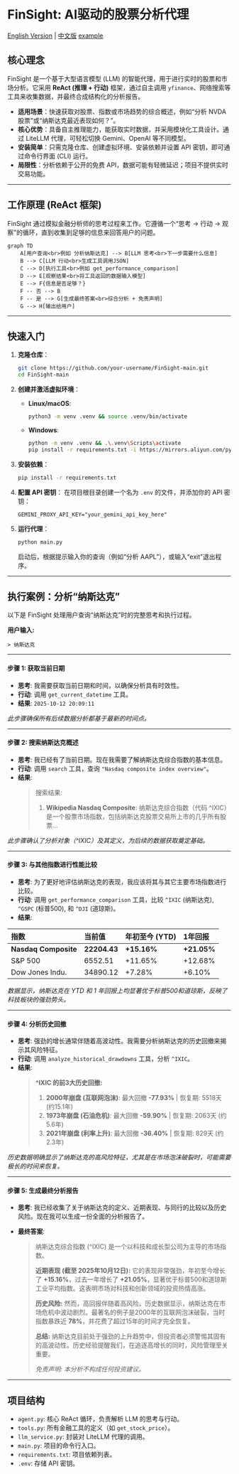 # FinSight: AI驱动的股票分析代理

[English Version](./readme.md) | [中文版](./readme_cn.md)
[example](./example.md)
## 核心理念

FinSight 是一个基于大型语言模型 (LLM) 的智能代理，用于进行实时的股票和市场分析。它采用 **ReAct (推理 + 行动)** 框架，通过自主调用 `yfinance`、网络搜索等工具来收集数据，并最终合成结构化的分析报告。

- **适用场景**：快速获取对股票、指数或市场趋势的综合概述，例如“分析 NVDA 股票”或“纳斯达克最近表现如何？”。
- **核心优势**：具备自主推理能力，能获取实时数据，并采用模块化工具设计。通过 LiteLLM 代理，可轻松切换 Gemini、OpenAI 等不同模型。
- **安装简单**：只需克隆仓库、创建虚拟环境、安装依赖并设置 API 密钥，即可通过命令行界面 (CLI) 运行。
- **局限性**：分析依赖于公开的免费 API，数据可能有轻微延迟；项目不提供实时交易功能。

---

## 工作原理 (ReAct 框架)

FinSight 通过模拟金融分析师的思考过程来工作。它遵循一个“思考 -> 行动 -> 观察”的循环，直到收集到足够的信息来回答用户的问题。

```mermaid
graph TD
    A[用户查询<br>例如 分析纳斯达克] --> B[LLM 思考<br>下一步需要什么信息]
    B --> C[LLM 行动<br>生成工具调用JSON]
    C --> D[执行工具<br>例如 get_performance_comparison]
    D --> E[观察结果<br>将工具返回的数据输入模型]
    E --> F{信息是否足够？}
    F -- 否 --> B
    F -- 是 --> G[生成最终答案<br>综合分析 + 免责声明]
    G --> H[输出给用户]
```

---

## 快速入门

1.  **克隆仓库**：
    ```bash
    git clone https://github.com/your-username/FinSight-main.git
    cd FinSight-main
    ```

2.  **创建并激活虚拟环境**：
    *   **Linux/macOS**:
        ```bash
        python3 -m venv .venv && source .venv/bin/activate
        ```
    *   **Windows**:
        ```bash
        python -m venv .venv && .\.venv\Scripts\activate
        pip install -r requirements.txt -i https://mirrors.aliyun.com/pypi/simple/
        ```

3.  **安装依赖**：
    ```bash
    pip install -r requirements.txt
    ```

4.  **配置 API 密钥**：
    在项目根目录创建一个名为 `.env` 的文件，并添加你的 API 密钥：
    ```env
    GEMINI_PROXY_API_KEY="your_gemini_api_key_here"
    ```

5.  **运行代理**：
    ```bash
    python main.py
    ```
    启动后，根据提示输入你的查询（例如“分析 AAPL”），或输入“exit”退出程序。

---

## 执行案例：分析“纳斯达克”

以下是 FinSight 处理用户查询“纳斯达克”时的完整思考和执行过程。

**用户输入:**
```
> 纳斯达克
```

---

#### 步骤 1: 获取当前日期

-   **思考**: 我需要获取当前日期和时间，以确保分析具有时效性。
-   **行动**: 调用 `get_current_datetime` 工具。
-   **结果**: `2025-10-12 20:09:11`

*此步骤确保所有后续数据分析都基于最新的时间点。*

---

#### 步骤 2: 搜索纳斯达克概述

-   **思考**: 我已经有了当前日期。现在我需要了解纳斯达克综合指数的基本信息。
-   **行动**: 调用 `search` 工具，查询 `"Nasdaq composite index overview"`。
-   **结果**:
    > 搜索结果:
    > 1.  **Wikipedia Nasdaq Composite**: 纳斯达克综合指数（代码 ^IXIC）是一个股票市场指数，包括纳斯达克股票交易所上市的几乎所有股票...

*此步骤确认了分析对象（^IXIC）及其定义，为后续的数据获取奠定基础。*

---

#### 步骤 3: 与其他指数进行性能比较

-   **思考**: 为了更好地评估纳斯达克的表现，我应该将其与其它主要市场指数进行比较。
-   **行动**: 调用 `get_performance_comparison` 工具，比较 `^IXIC` (纳斯达克), `^GSPC` (标普500), 和 `^DJI` (道琼斯)。
-   **结果**:

| 指数 | 当前值 | 年初至今 (YTD) | 1年回报 |
| :--- | :--- | :--- | :--- |
| **Nasdaq Composite** | **22204.43** | **+15.16%** | **+21.05%** |
| S&P 500 | 6552.51 | +11.65% | +12.68% |
| Dow Jones Indu. | 34890.12 | +7.28% | +6.10% |

*数据显示，纳斯达克在 YTD 和 1 年回报上均显著优于标普500和道琼斯，反映了科技板块的强劲势头。*

---

#### 步骤 4: 分析历史回撤

-   **思考**: 强劲的增长通常伴随着高波动性。我需要分析纳斯达克的历史回撤来揭示其风险特征。
-   **行动**: 调用 `analyze_historical_drawdowns` 工具，分析 `^IXIC`。
-   **结果**:
    > **^IXIC 的前3大历史回撤:**
    > 1.  **2000年崩盘 (互联网泡沫)**: 最大回撤 **-77.93%** | 恢复期: 5518天 (约15.1年)
    > 2.  **1973年崩盘 (石油危机)**: 最大回撤 **-59.90%** | 恢复期: 2063天 (约5.6年)
    > 3.  **2021年崩盘 (利率上升)**: 最大回撤 **-36.40%** | 恢复期: 829天 (约2.3年)

*历史数据明确显示了纳斯达克的高风险特征，尤其是在市场泡沫破裂时，可能需要极长的时间来恢复。*

---

#### 步骤 5: 生成最终分析报告

-   **思考**: 我已经收集了关于纳斯达克的定义、近期表现、与同行的比较以及历史风险。现在我可以生成一份全面的分析报告了。
-   **最终答案**:

    > 纳斯达克综合指数 (^IXIC) 是一个以科技和成长型公司为主导的市场指数。
    >
    > **近期表现 (截至 2025年10月12日):**
    > 它的表现非常强劲，年初至今增长了 **+15.16%**，过去一年增长了 **+21.05%**，显著优于标普500和道琼斯工业平均指数。这表明市场对科技和创新领域的投资热情高涨。
    >
    > **历史风险:**
    > 然而，高回报伴随着高风险。历史数据显示，纳斯达克在市场危机中波动剧烈。最著名的例子是2000年的互联网泡沫破裂，当时指数暴跌近 **78%**，并花费了超过15年的时间才完全恢复。
    >
    > **总结:**
    > 纳斯达克目前处于强劲的上升趋势中，但投资者必须警惕其固有的高波动性。历史经验提醒我们，在追逐高增长的同时，风险管理至关重要。
    >
    > *免责声明: 本分析不构成任何投资建议。*

---

## 项目结构

-   `agent.py`: 核心 ReAct 循环，负责解析 LLM 的思考与行动。
-   `tools.py`: 所有金融工具的定义（如 `get_stock_price`）。
-   `llm_service.py`: 封装对 LiteLLM 代理的调用。
-   `main.py`: 项目的命令行入口。
-   `requirements.txt`: 项目依赖列表。
-   `.env`: 存储 API 密钥。